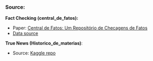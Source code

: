 ### Source:
**Fact Checking (central_de_fatos):**
* Paper: [Central de Fatos: Um Repositório de Checagens de Fatos](https://sol.sbc.org.br/index.php/dsw/article/view/17421)
* [Data source](https://zenodo.org/record/5191798#.Ygmk8fvQ9Ng)

**True News (Historico_de_materias)**:
* Source: [Kaggle repo](https://www.kaggle.com/diogocaliman/notcias-publicadas-no-brasil)
